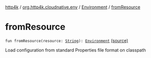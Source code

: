 [http4k](../../index.md) / [org.http4k.cloudnative.env](../index.md) / [Environment](index.md) / [fromResource](./from-resource.md)

# fromResource

`fun fromResource(resource: `[`String`](https://kotlinlang.org/api/latest/jvm/stdlib/kotlin/-string/index.html)`): `[`Environment`](index.md) [(source)](https://github.com/http4k/http4k/blob/master/http4k-cloudnative/src/main/kotlin/org/http4k/cloudnative/env/Environment.kt#L52)

Load configuration from standard Properties file format on classpath

